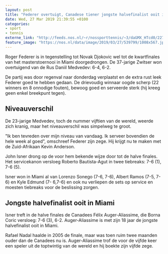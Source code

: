 ```yaml
---
layout: post
title: "Federer overtuigt, Canadese tiener jongste halvefinalist ooit in Miami"
date: Wed, 27 Mar 2019 21:39:55 +0100
categories: 
- sport 
- tennis 
externe_link: "http://feeds.nos.nl/~r/nossporttennis/~3/daGMX_HTcd0/2277888"
feature_image: "https://nos.nl/data/image/2019/03/27/539799/1008x567.jpg"
---
```


<p>Roger Federer is in tegenstelling tot Novak Djokovic wel tot de kwartfinales van het masterstoernooi in Miami doorgedrongen. De 37-jarige Zwitser won overtuigend van de Rus Daniil Medvedev: 6-4, 6-2.</p>
<p>De partij was door regenval naar donderdag verplaatst en de extra rust leek Federer goed te hebben gedaan. De drievoudig winnaar oogde scherp (22 winners en 8 onnodige fouten), bewoog goed en serveerde sterk (hij kreeg geen enkel breekpunt tegen).</p>
<h2>Niveauverschil</h2>
<p>De 23-jarige Medvedev, toch de nummer vijftien van de wereld, weerde zich kranig, maar het niveauverschil was simpelweg te groot.</p>
<p>"Ik ben tevreden over mijn niveau van vandaag. Ik serveer bovendien de hele week al goed", omschreef Federer zijn zege. Hij krijgt nu te maken met de Zuid-Afrikaan Kevin Anderson.</p>
<p>John Isner drong op de voor hem bekende wijze door tot de halve finales. Het servicekanon versloeg Roberto Bautista-Agut in twee tiebreaks: 7-6 (1), 7-6 (5).</p>
<p>Isner won in Miami al van Lorenzo Sonego (7-6, 7-6), Albert Ramos (7-5, 7-6) en Kyle Edmund (7- 6,7-6) en ook nu verliepen de sets op service en moesten tiebreaks voor de beslissing zorgen.</p>
<h2>Jongste halvefinalist ooit in Miami</h2>
<p>Isner treft in de halve finales de Canadees Félix Auger-Aliassime, die Borna Coric versloeg: 7-6 (3), 6-2. Auger-Aliassime is met zijn 18 jaar de jongste halvefinalist ooit in Miami.</p>
<p>Rafael Nadal haalde in 2005 de finale, maar was toen ruim twee maanden ouder dan de Canadees nu is. Auger-Aliassime trof de voor de vijfde keer een speler uit de toptwintig van de wereld en hij boekte zijn vijfde zege.</p><img src="http://feeds.feedburner.com/~r/nossporttennis/~4/daGMX_HTcd0" height="1" width="1" alt=""/>
